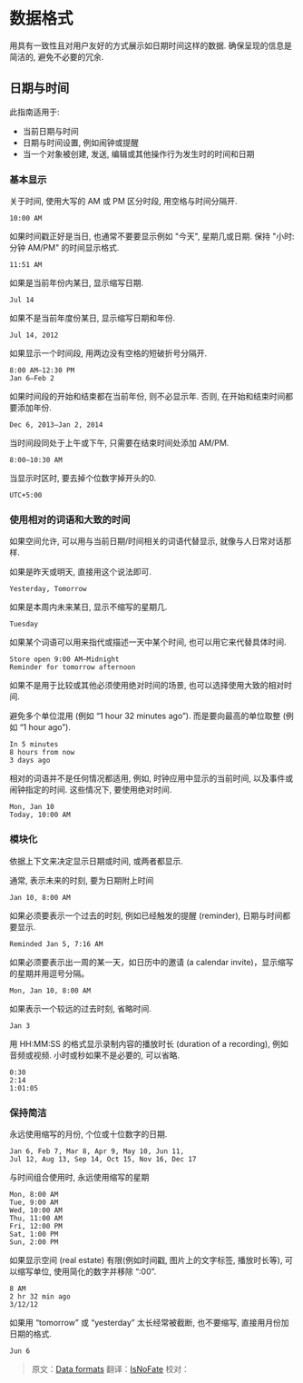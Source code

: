 # 数据格式   

用具有一致性且对用户友好的方式展示如日期时间这样的数据. 确保呈现的信息是简洁的, 避免不必要的冗余.

## 日期与时间   

此指南适用于:
* 当前日期与时间
* 日期与时间设置, 例如闹钟或提醒
* 当一个对象被创建, 发送, 编辑或其他操作行为发生时的时间和日期

### 基本显示   

关于时间, 使用大写的 AM 或 PM 区分时段, 用空格与时间分隔开.

```
10:00 AM
```

如果时间戳正好是当日, 也通常不要要显示例如 "今天", 星期几或日期. 保持 "小时:分钟 AM/PM" 的时间显示格式.

```
11:51 AM
```


如果是当前年份内某日, 显示缩写日期.

```
Jul 14
```

如果不是当前年度份某日, 显示缩写日期和年份.

```
Jul 14, 2012
```

如果显示一个时间段, 用两边没有空格的短破折号分隔开.

```
8:00 AM–12:30 PM
Jan 6–Feb 2
```

如果时间段的开始和结束都在当前年份, 则不必显示年. 否则, 在开始和结束时间都要添加年份.

```
Dec 6, 2013–Jan 2, 2014
```

当时间段同处于上午或下午, 只需要在结束时间处添加 AM/PM.

```
8:00–10:30 AM
```

当显示时区时, 要去掉个位数字掉开头的0.

```
UTC+5:00
```

### 使用相对的词语和大致的时间

如果空间允许, 可以用与当前日期/时间相关的词语代替显示, 就像与人日常对话那样.

如果是昨天或明天, 直接用这个说法即可.

```
Yesterday, Tomorrow
```

如果是本周内未来某日, 显示不缩写的星期几.

```
Tuesday
```

如果某个词语可以用来指代或描述一天中某个时间, 也可以用它来代替具体时间.

```
Store open 9:00 AM–Midnight
Reminder for tomorrow afternoon
```

如果不是用于比较或其他必须使用绝对时间的场景, 也可以选择使用大致的相对时间.

避免多个单位混用 (例如 “1 hour 32 minutes ago”). 而是要向最高的单位取整 (例如 “1 hour ago”).

```
In 5 minutes
8 hours from now
3 days ago
```

相对的词语并不是任何情况都适用, 例如, 时钟应用中显示的当前时间, 以及事件或闹钟指定的时间. 这些情况下, 要使用绝对时间.

```
Mon, Jan 10
Today, 10:00 AM
```

### 模块化   

依据上下文来决定显示日期或时间, 或两者都显示.

通常, 表示未来的时刻, 要为日期附上时间

```
Jan 10, 8:00 AM
```

如果必须要表示一个过去的时刻, 例如已经触发的提醒 (reminder), 日期与时间都要显示.

```
Reminded Jan 5, 7:16 AM
```

如果必须要表示出一周的某一天，如日历中的邀请 (a calendar invite)，显示缩写的星期并用逗号分隔。

```
Mon, Jan 10, 8:00 AM
```

如果表示一个较远的过去时刻, 省略时间.

```
Jan 3
```

用 HH:MM:SS 的格式显示录制内容的播放时长 (duration of a recording), 例如音频或视频. 小时或秒如果不是必要的, 可以省略.

```
0:30
2:14
1:01:05
```

### 保持简洁   

永远使用缩写的月份, 个位或十位数字的日期.

```
Jan 6, Feb 7, Mar 8, Apr 9, May 10, Jun 11,
Jul 12, Aug 13, Sep 14, Oct 15, Nov 16, Dec 17
```

与时间组合使用时, 永远使用缩写的星期

```
Mon, 8:00 AM
Tue, 9:00 AM
Wed, 10:00 AM
Thu, 11:00 AM
Fri, 12:00 PM
Sat, 1:00 PM
Sun, 2:00 PM
```

如果显示空间 (real estate) 有限(例如时间戳, 图片上的文字标签, 播放时长等),
可以缩写单位, 使用简化的数字并移除 “:00”.

```
8 AM
2 hr 32 min ago
3/12/12
```

如果用 “tomorrow” 或 “yesterday” 太长经常被截断, 也不要缩写, 直接用月份加日期的格式.

```
Jun 6
```

> 原文：[Data formats](http://www.google.com/design/spec/patterns/data-formats.html)  翻译：[IsNoFate](https://github.com/isnofate)  校对：
